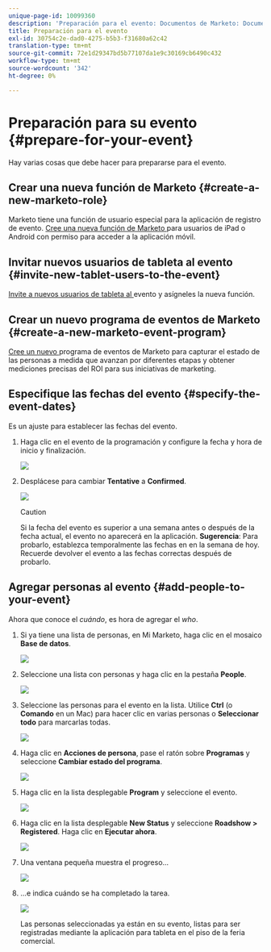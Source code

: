 ```yaml
---
unique-page-id: 10099360
description: 'Preparación para el evento: Documentos de Marketo: Documentación del producto'
title: Preparación para el evento
exl-id: 30754c2e-dad0-4275-b5b3-f31680a62c42
translation-type: tm+mt
source-git-commit: 72e1d29347bd5b77107da1e9c30169cb6490c432
workflow-type: tm+mt
source-wordcount: '342'
ht-degree: 0%

---
```


# Preparación para su evento {#prepare-for-your-event}

Hay varias cosas que debe hacer para prepararse para el evento.

## Crear una nueva función de Marketo {#create-a-new-marketo-role}

Marketo tiene una función de usuario especial para la aplicación de registro de evento. [Cree una nueva función de Marketo ](/help/marketo/product-docs/core-marketo-concepts/mobile-apps/event-check-in/grant-users-access-to-the-check-in-app.md) para usuarios de iPad o Android con permiso para acceder a la aplicación móvil.

## Invitar nuevos usuarios de tableta al evento {#invite-new-tablet-users-to-the-event}

[Invite a nuevos usuarios de tableta al ](/help/marketo/product-docs/core-marketo-concepts/mobile-apps/event-check-in/grant-users-access-to-the-check-in-app.md) evento y asígneles la nueva función.

## Crear un nuevo programa de eventos de Marketo {#create-a-new-marketo-event-program}

[Cree un nuevo ](/help/marketo/product-docs/demand-generation/events/understanding-events/create-a-new-event-program.md) programa de eventos de Marketo para capturar el estado de las personas a medida que avanzan por diferentes etapas y obtener mediciones precisas del ROI para sus iniciativas de marketing.

## Especifique las fechas del evento {#specify-the-event-dates}

Es un ajuste para establecer las fechas del evento.

1. Haga clic en el evento de la programación y configure la fecha y hora de inicio y finalización.

   ![](assets/image2016-4-6-15-3a27-3a35.png)

1. Desplácese para cambiar **Tentative** a **Confirmed**.

   ![](assets/image2016-4-6-15-3a30-3a57.png)

   >[!CAUTION]
   >
   >Si la fecha del evento es superior a una semana antes o después de la fecha actual, el evento no aparecerá en la aplicación. **Sugerencia**: Para probarlo, establezca temporalmente las fechas en en la semana de hoy. Recuerde devolver el evento a las fechas correctas después de probarlo.

## Agregar personas al evento {#add-people-to-your-event}

Ahora que conoce el *cuándo*, es hora de agregar el *who*.

1. Si ya tiene una lista de personas, en Mi Marketo, haga clic en el mosaico **Base de datos**.

   ![](assets/db.png)

1. Seleccione una lista con personas y haga clic en la pestaña **People**.

   ![](assets/four.png)

1. Seleccione las personas para el evento en la lista. Utilice **Ctrl** (o **Comando** en un Mac) para hacer clic en varias personas o **Seleccionar todo** para marcarlas todas.

   ![](assets/five.png)

1. Haga clic en **Acciones de persona**, pase el ratón sobre **Programas** y seleccione **Cambiar estado del programa**.

   ![](assets/six.png)

1. Haga clic en la lista desplegable **Program** y seleccione el evento.

   ![](assets/seven.png)

1. Haga clic en la lista desplegable **New Status** y seleccione **Roadshow > Registered**. Haga clic en **Ejecutar ahora**.

   ![](assets/eight.png)

1. Una ventana pequeña muestra el progreso...

   ![](assets/image2016-4-7-16-3a49-3a7.png)

1. ...e indica cuándo se ha completado la tarea.

   ![](assets/ten.png)

   Las personas seleccionadas ya están en su evento, listas para ser registradas mediante la aplicación para tableta en el piso de la feria comercial.
